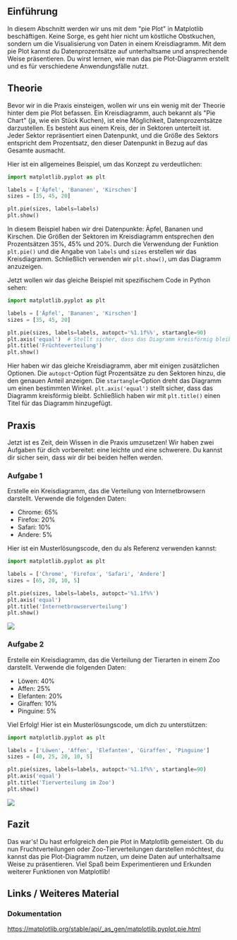 ## Einführung
In diesem Abschnitt werden wir uns mit dem "pie Plot" in Matplotlib beschäftigen. Keine Sorge, es geht hier nicht um köstliche Obstkuchen, sondern um die Visualisierung von Daten in einem Kreisdiagramm. Mit dem pie Plot kannst du Datenprozentsätze auf unterhaltsame und ansprechende Weise präsentieren. Du wirst lernen, wie man das pie Plot-Diagramm erstellt und es für verschiedene Anwendungsfälle nutzt.

## Theorie

Bevor wir in die Praxis einsteigen, wollen wir uns ein wenig mit der Theorie hinter dem pie Plot befassen. Ein Kreisdiagramm, auch bekannt als "Pie Chart" (ja, wie ein Stück Kuchen), ist eine Möglichkeit, Datenprozentsätze darzustellen. Es besteht aus einem Kreis, der in Sektoren unterteilt ist. Jeder Sektor repräsentiert einen Datenpunkt, und die Größe des Sektors entspricht dem Prozentsatz, den dieser Datenpunkt in Bezug auf das Gesamte ausmacht.

Hier ist ein allgemeines Beispiel, um das Konzept zu verdeutlichen:

```python
import matplotlib.pyplot as plt

labels = ['Äpfel', 'Bananen', 'Kirschen']
sizes = [35, 45, 20]

plt.pie(sizes, labels=labels)
plt.show()
```

In diesem Beispiel haben wir drei Datenpunkte: Äpfel, Bananen und Kirschen. Die Größen der Sektoren im Kreisdiagramm entsprechen den Prozentsätzen 35%, 45% und 20%. Durch die Verwendung der Funktion `plt.pie()` und die Angabe von `labels` und `sizes` erstellen wir das Kreisdiagramm. Schließlich verwenden wir `plt.show()`, um das Diagramm anzuzeigen.

Jetzt wollen wir das gleiche Beispiel mit spezifischem Code in Python sehen:

```python
import matplotlib.pyplot as plt

labels = ['Äpfel', 'Bananen', 'Kirschen']
sizes = [35, 45, 20]

plt.pie(sizes, labels=labels, autopct='%1.1f%%', startangle=90)
plt.axis('equal')  # Stellt sicher, dass das Diagramm kreisförmig bleibt
plt.title('Früchteverteilung')
plt.show()
```

Hier haben wir das gleiche Kreisdiagramm, aber mit einigen zusätzlichen Optionen. Die `autopct`-Option fügt Prozentsätze zu den Sektoren hinzu, die den genauen Anteil anzeigen. Die `startangle`-Option dreht das Diagramm um einen bestimmten Winkel. `plt.axis('equal')` stellt sicher, dass das Diagramm kreisförmig bleibt. Schließlich haben wir mit `plt.title()` einen Titel für das Diagramm hinzugefügt.

## Praxis

Jetzt ist es Zeit, dein Wissen in die Praxis umzusetzen! Wir haben zwei Aufgaben für dich vorbereitet: eine leichte und eine schwerere. Du kannst dir sicher sein, dass wir dir bei beiden helfen werden.

### Aufgabe 1
Erstelle ein Kreisdiagramm, das die Verteilung von Internetbrowsern darstellt. Verwende die folgenden Daten:

- Chrome: 65%
- Firefox: 20%
- Safari: 10%
- Andere: 5%

Hier ist ein Musterlösungscode, den du als Referenz verwenden kannst:

```python
import matplotlib.pyplot as plt

labels = ['Chrome', 'Firefox', 'Safari', 'Andere']
sizes = [65, 20, 10, 5]

plt.pie(sizes, labels=labels, autopct='%1.1f%%')
plt.axis('equal')
plt.title('Internetbrowserverteilung')
plt.show()
```
![](https://github.com/janehlenb/Projektarbeit-ChatGPT-Python/blob/main/Images/Darstellung/Plottypen/Array_Fields/pie/ms_aufgabe1.png)

### Aufgabe 2
Erstelle ein Kreisdiagramm, das die Verteilung der Tierarten in einem Zoo darstellt. Verwende die folgenden Daten:

- Löwen: 40%
- Affen: 25%
- Elefanten: 20%
- Giraffen: 10%
- Pinguine: 5%

Viel Erfolg! Hier ist ein Musterlösungscode, um dich zu unterstützen:

```python
import matplotlib.pyplot as plt

labels = ['Löwen', 'Affen', 'Elefanten', 'Giraffen', 'Pinguine']
sizes = [40, 25, 20, 10, 5]

plt.pie(sizes, labels=labels, autopct='%1.1f%%', startangle=90)
plt.axis('equal')
plt.title('Tierverteilung im Zoo')
plt.show()
```
![](https://github.com/janehlenb/Projektarbeit-ChatGPT-Python/blob/main/Images/Darstellung/Plottypen/Array_Fields/pie/ms_aufgabe2.png)

## Fazit
Das war's! Du hast erfolgreich den pie Plot in Matplotlib gemeistert. Ob du nun Fruchtverteilungen oder Zoo-Tierverteilungen darstellen möchtest, du kannst das pie Plot-Diagramm nutzen, um deine Daten auf unterhaltsame Weise zu präsentieren. Viel Spaß beim Experimentieren und Erkunden weiterer Funktionen von Matplotlib!

## Links / Weiteres Material
### Dokumentation
https://matplotlib.org/stable/api/_as_gen/matplotlib.pyplot.pie.html